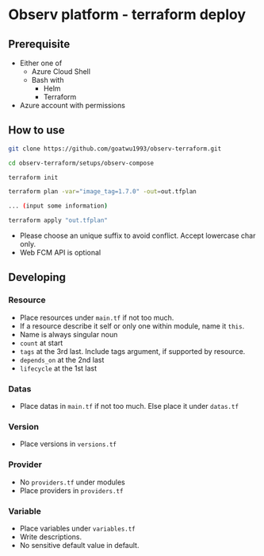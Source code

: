 # Observ platform - terraform deploy

## Prerequisite

- Either one of
    - Azure Cloud Shell
    - Bash with
        - Helm
        - Terraform
- Azure account with permissions

## How to use

```bash
git clone https://github.com/goatwu1993/observ-terraform.git

cd observ-terraform/setups/observ-compose

terraform init

terraform plan -var="image_tag=1.7.0" -out=out.tfplan

... (input some information)

terraform apply "out.tfplan"
```

- Please choose an unique suffix to avoid conflict. Accept lowercase char only.
- Web FCM API is optional

## Developing

### Resource

- Place resources under `main.tf` if not too much.
- If a resource describe it self or only one within module, name it `this`.
- Name is always singular noun
- `count` at start
- `tags` at the 3rd last. Include tags argument, if supported by resource.
- `depends_on` at the 2nd last
- `lifecycle` at the 1st last

### Datas
- Place datas in `main.tf` if not too much. Else place it under `datas.tf`

### Version

- Place versions in `versions.tf`

### Provider
- No `providers.tf` under modules
- Place providers in `providers.tf`

### Variable

- Place variables under `variables.tf`
- Write descriptions.
- No sensitive default value in default.
